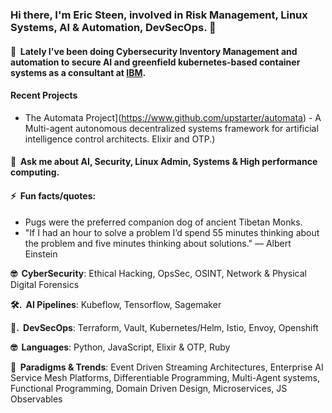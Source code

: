 <!-- ![](./particle-background.gif) -->
### Hi there, I'm Eric Steen, involved in Risk Management, Linux Systems, AI & Automation, DevSecOps. 👋

#### 👯  &nbsp;Lately I've been doing Cybersecurity Inventory Management and automation to secure AI and greenfield kubernetes-based  container systems as a consultant at <a href="https://www.ibm.com" target="_blank">IBM</a>.

#### Recent Projects
  - The Automata Project](https://www.github.com/upstarter/automata) - A Multi-agent autonomous decentralized systems framework for artificial intelligence control architects. Elixir and OTP.)

[//]: # (#### 🤔  &nbsp;I'm currently seeking contributors on some some open source projects)

#### 💬  &nbsp;Ask me about AI, Security, Linux Admin, Systems & High performance computing.

#### ⚡  &nbsp;Fun facts/quotes:
  - Pugs were the preferred companion dog of ancient Tibetan Monks.
  - "If I had an hour to solve a problem I’d spend 55 minutes thinking about the problem and five minutes thinking about solutions." — Albert Einstein

<p><strong>🤓  &nbsp;CyberSecurity</strong>: Ethical Hacking, OpsSec, OSINT, Network & Physical Digital Forensics </p>
<p><strong>🛠. &nbsp;AI Pipelines</strong>: Kubeflow, Tensorflow, Sagemaker</p>
<p><strong>💽. &nbsp;DevSecOps</strong>: Terraform, Vault, Kubernetes/Helm, Istio, Envoy, Openshift</p>
<p><strong>🤓  &nbsp;Languages</strong>: Python, JavaScript, Elixir & OTP, Ruby </p>
<p><strong>🧐  &nbsp;Paradigms & Trends</strong>: Event Driven Streaming Architectures, Enterprise AI Service Mesh Platforms, Differentiable Programming, Multi-Agent systems, Functional Programming, Domain Driven Design, Microservices, JS Observables</p>
